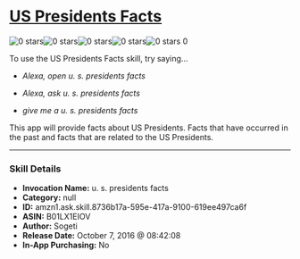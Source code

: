 # [US Presidents Facts](http://alexa.amazon.com/#skills/amzn1.ask.skill.8736b17a-595e-417a-9100-619ee497ca6f)
![0 stars](../../images/ic_star_border_black_18dp_1x.png)![0 stars](../../images/ic_star_border_black_18dp_1x.png)![0 stars](../../images/ic_star_border_black_18dp_1x.png)![0 stars](../../images/ic_star_border_black_18dp_1x.png)![0 stars](../../images/ic_star_border_black_18dp_1x.png) 0

To use the US Presidents Facts skill, try saying...

* *Alexa, open u. s. presidents facts*

* *Alexa, ask u. s. presidents facts*

* *give me a u. s. presidents facts*

This app will provide facts about US Presidents. Facts that have occurred in the past and facts that are related to the US Presidents.

***

### Skill Details

* **Invocation Name:** u. s. presidents facts
* **Category:** null
* **ID:** amzn1.ask.skill.8736b17a-595e-417a-9100-619ee497ca6f
* **ASIN:** B01LX1EIOV
* **Author:** Sogeti
* **Release Date:** October 7, 2016 @ 08:42:08
* **In-App Purchasing:** No
